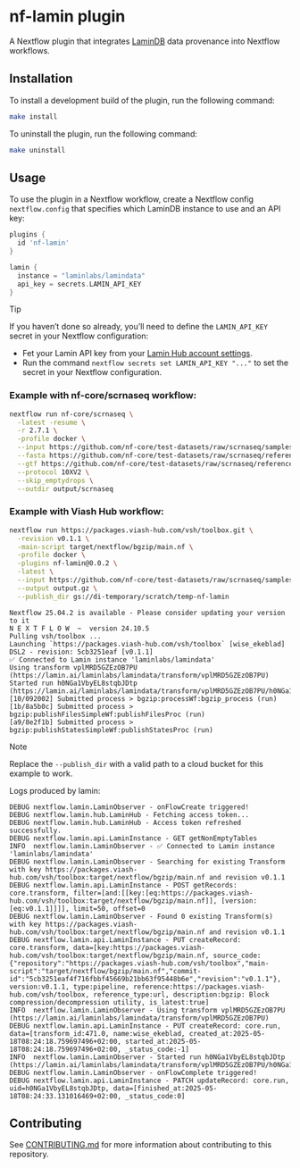 # nf-lamin plugin


A Nextflow plugin that integrates
[LaminDB](https://github.com/laminlabs/lamindb) data provenance into
Nextflow workflows.

## Installation

To install a development build of the plugin, run the following command:

``` bash
make install
```

To uninstall the plugin, run the following command:

``` bash
make uninstall
```

## Usage

To use the plugin in a Nextflow workflow, create a Nextflow config
`nextflow.config` that specifies which LaminDB instance to use and an
API key:

``` groovy
plugins {
  id 'nf-lamin'
}

lamin {
  instance = "laminlabs/lamindata"
  api_key = secrets.LAMIN_API_KEY
}
```

> [!TIP]
>
> If you haven’t done so already, you’ll need to define the
> `LAMIN_API_KEY` secret in your Nextflow configuration:
>
> - Fet your Lamin API key from your [Lamin Hub account
>   settings](https://lamin.ai/settings).
> - Run the command `nextflow secrets set LAMIN_API_KEY "..."` to set
>   the secret in your Nextflow configuration.

### Example with nf-core/scrnaseq workflow:

``` bash
nextflow run nf-core/scrnaseq \
  -latest -resume \
  -r 2.7.1 \
  -profile docker \
  --input https://github.com/nf-core/test-datasets/raw/scrnaseq/samplesheet-2-0.csv \
  --fasta https://github.com/nf-core/test-datasets/raw/scrnaseq/reference/GRCm38.p6.genome.chr19.fa \
  --gtf https://github.com/nf-core/test-datasets/raw/scrnaseq/reference/gencode.vM19.annotation.chr19.gtf \
  --protocol 10XV2 \
  --skip_emptydrops \
  --outdir output/scrnaseq
```

### Example with Viash Hub workflow:

``` bash
nextflow run https://packages.viash-hub.com/vsh/toolbox.git \
  -revision v0.1.1 \
  -main-script target/nextflow/bgzip/main.nf \
  -profile docker \
  -plugins nf-lamin@0.0.2 \
  -latest \
  --input https://github.com/nf-core/test-datasets/raw/scrnaseq/samplesheet-2-0.csv \
  --output output.gz \
  --publish_dir gs://di-temporary/scratch/temp-nf-lamin
```

    Nextflow 25.04.2 is available - Please consider updating your version to it
    N E X T F L O W  ~  version 24.10.5
    Pulling vsh/toolbox ...
    Launching `https://packages.viash-hub.com/vsh/toolbox` [wise_ekeblad] DSL2 - revision: 5cb3251eaf [v0.1.1]
    ✅ Connected to Lamin instance 'laminlabs/lamindata'
    Using transform vplMRD5GZEzOB7PU (https://lamin.ai/laminlabs/lamindata/transform/vplMRD5GZEzOB7PU)
    Started run h0NGa1VbyEL8stqbJDtp (https://lamin.ai/laminlabs/lamindata/transform/vplMRD5GZEzOB7PU/h0NGa1VbyEL8stqbJDtp)
    [10/092002] Submitted process > bgzip:processWf:bgzip_process (run)
    [1b/8a5b0c] Submitted process > bgzip:publishFilesSimpleWf:publishFilesProc (run)
    [a9/8e2f1b] Submitted process > bgzip:publishStatesSimpleWf:publishStatesProc (run)

> [!NOTE]
>
> Replace the `--publish_dir` with a valid path to a cloud bucket for
> this example to work.

Logs produced by lamin:

    DEBUG nextflow.lamin.LaminObserver - onFlowCreate triggered!
    DEBUG nextflow.lamin.hub.LaminHub - Fetching access token...
    DEBUG nextflow.lamin.hub.LaminHub - Access token refreshed successfully.
    DEBUG nextflow.lamin.api.LaminInstance - GET getNonEmptyTables
    INFO  nextflow.lamin.LaminObserver - ✅ Connected to Lamin instance 'laminlabs/lamindata'
    DEBUG nextflow.lamin.LaminObserver - Searching for existing Transform with key https://packages.viash-hub.com/vsh/toolbox:target/nextflow/bgzip/main.nf and revision v0.1.1
    DEBUG nextflow.lamin.api.LaminInstance - POST getRecords: core.transform, filter=[and:[[key:[eq:https://packages.viash-hub.com/vsh/toolbox:target/nextflow/bgzip/main.nf]], [version:[eq:v0.1.1]]]], limit=50, offset=0
    DEBUG nextflow.lamin.LaminObserver - Found 0 existing Transform(s) with key https://packages.viash-hub.com/vsh/toolbox:target/nextflow/bgzip/main.nf and revision v0.1.1
    DEBUG nextflow.lamin.api.LaminInstance - PUT createRecord: core.transform, data=[key:https://packages.viash-hub.com/vsh/toolbox:target/nextflow/bgzip/main.nf, source_code:{"repository":"https://packages.viash-hub.com/vsh/toolbox","main-script":"target/nextflow/bgzip/main.nf","commit-id":"5cb3251eaf4f716fbbf45669b21bb63f95448b6e","revision":"v0.1.1"}, version:v0.1.1, type:pipeline, reference:https://packages.viash-hub.com/vsh/toolbox, reference_type:url, description:bgzip: Block compression/decompression utility, is_latest:true]
    INFO  nextflow.lamin.LaminObserver - Using transform vplMRD5GZEzOB7PU (https://lamin.ai/laminlabs/lamindata/transform/vplMRD5GZEzOB7PU)
    DEBUG nextflow.lamin.api.LaminInstance - PUT createRecord: core.run, data=[transform_id:471.0, name:wise_ekeblad, created_at:2025-05-18T08:24:18.759697496+02:00, started_at:2025-05-18T08:24:18.759697496+02:00, _status_code:-1]
    INFO  nextflow.lamin.LaminObserver - Started run h0NGa1VbyEL8stqbJDtp (https://lamin.ai/laminlabs/lamindata/transform/vplMRD5GZEzOB7PU/h0NGa1VbyEL8stqbJDtp)
    DEBUG nextflow.lamin.LaminObserver - onFlowComplete triggered!
    DEBUG nextflow.lamin.api.LaminInstance - PATCH updateRecord: core.run, uid=h0NGa1VbyEL8stqbJDtp, data=[finished_at:2025-05-18T08:24:33.131016469+02:00, _status_code:0]

## Contributing

See [CONTRIBUTING.md](CONTRIBUTING.md) for more information about
contributing to this repository.
